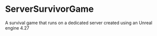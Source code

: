 # ServerSurvivorGame

A survival game that runs on a dedicated server created using an Unreal engine 4.27
